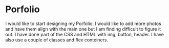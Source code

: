 # Porfolio
I would like to start designing my Porfolio. 
I would like to add more photos and have them align with the main one but I am finding difficult to figure it out.
I have done part of the CSS and HTML with img, button, header.
I have also use a couple of classes and flex conteiners.

